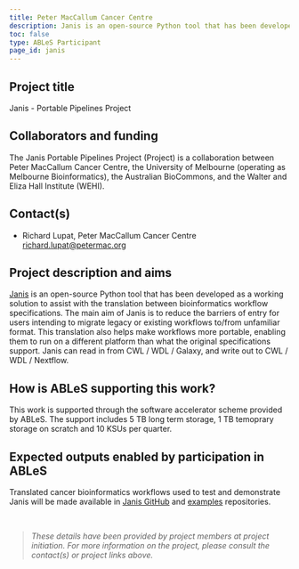 ```yaml
---
title: Peter MacCallum Cancer Centre
description: Janis is an open-source Python tool that has been developed to assist with the translation between bioinformatics workflow specifications.
toc: false
type: ABLeS Participant
page_id: janis
---
```


## Project title
Janis - Portable Pipelines Project

## Collaborators and funding

The Janis Portable Pipelines Project (Project) is a collaboration between Peter MacCallum Cancer Centre, the University of Melbourne (operating as Melbourne Bioinformatics), the Australian BioCommons, and the Walter and Eliza Hall Institute (WEHI).

## Contact(s)

- Richard Lupat, Peter MacCallum Cancer Centre <richard.lupat@petermac.org> 

## Project description and aims

[Janis](https://janis.readthedocs.io/) is an open-source Python tool that has been developed as a working solution to assist with the translation between bioinformatics workflow specifications. The main aim of Janis is to reduce the barriers of entry for users intending to migrate legacy or existing workflows to/from unfamiliar format. This translation also helps make workflows more portable, enabling them to run on a different platform than what the original specifications support. Janis can read in from CWL / WDL / Galaxy, and write out to CWL / WDL / Nextflow. 

## How is ABLeS supporting this work?
This work is supported through the software accelerator scheme provided by ABLeS. The support includes 5 TB long term storage, 1 TB temoprary storage on scratch and 10 KSUs per quarter.

## Expected outputs enabled by participation in ABLeS

Translated cancer bioinformatics workflows used to test and demonstrate Janis will be made available in [Janis GitHub](https://github.com/PMCC-BioinformaticsCore/janis) and [examples](https://github.com/PMCC-BioinformaticsCore/janis-translate-examples) repositories.

<br/>

> *These details have been provided by project members at project initiation. For more information on the project, please consult the contact(s) or project links above.*
